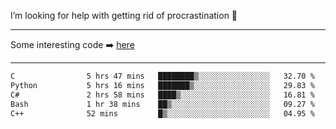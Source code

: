 I’m looking for help with getting rid of procrastination 🤔

-----

Some interesting code :arrow_right: [here](https://github.com/zhen8838/playground)

-----

<!--START_SECTION:waka-->

```txt
C                5 hrs 47 mins   ████████▒░░░░░░░░░░░░░░░░   32.70 %
Python           5 hrs 16 mins   ███████▒░░░░░░░░░░░░░░░░░   29.83 %
C#               2 hrs 58 mins   ████▒░░░░░░░░░░░░░░░░░░░░   16.81 %
Bash             1 hr 38 mins    ██▒░░░░░░░░░░░░░░░░░░░░░░   09.27 %
C++              52 mins         █▒░░░░░░░░░░░░░░░░░░░░░░░   04.95 %
```

<!--END_SECTION:waka-->

<!--
**zhen8838/zhen8838** is a ✨ _special_ ✨ repository because its `README.md` (this file) appears on your GitHub profile.

Here are some ideas to get you started:

- 🔭 I’m currently working on ...
- 🌱 I’m currently learning ...
- 👯 I’m looking to collaborate on ...
 ...
- 💬 Ask me about ...
- 📫 How to reach me: ...
- 😄 Pronouns: ...
- ⚡ Fun fact: ...
-->
